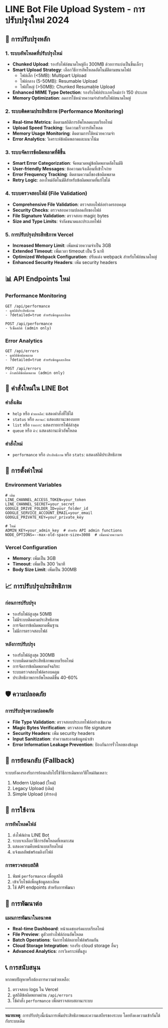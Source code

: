 # LINE Bot File Upload System - การปรับปรุงใหม่ 2024

## 🚀 การปรับปรุงหลัก

### 1. ระบบอัพโหลดที่ปรับปรุงใหม่
- **Chunked Upload**: รองรับไฟล์ขนาดใหญ่ถึง 300MB ด้วยการแบ่งเป็นชิ้นเล็กๆ
- **Smart Upload Strategy**: เลือกวิธีการอัพโหลดอัตโนมัติตามขนาดไฟล์
  - ไฟล์เล็ก (<5MB): Multipart Upload
  - ไฟล์กลาง (5-50MB): Resumable Upload
  - ไฟล์ใหญ่ (>50MB): Chunked Resumable Upload
- **Enhanced MIME Type Detection**: รองรับไฟล์ประเภทใหม่กว่า 150 ประเภท
- **Memory Optimization**: ลดการใช้หน่วยความจำสำหรับไฟล์ขนาดใหญ่

### 2. ระบบติดตามประสิทธิภาพ (Performance Monitoring)
- **Real-time Metrics**: ติดตามสถิติการอัพโหลดแบบเรียลไทม์
- **Upload Speed Tracking**: วัดความเร็วการอัพโหลด
- **Memory Usage Monitoring**: ติดตามการใช้หน่วยความจำ
- **Error Analytics**: วิเคราะห์ข้อผิดพลาดและแนวโน้ม

### 3. ระบบจัดการข้อผิดพลาดที่ดีขึ้น
- **Smart Error Categorization**: จัดหมวดหมู่ข้อผิดพลาดอัตโนมัติ
- **User-friendly Messages**: ข้อความแจ้งเตือนที่เข้าใจง่าย
- **Error Frequency Tracking**: ติดตามความถี่ของข้อผิดพลาด
- **Retry Logic**: ลองใหม่อัตโนมัติสำหรับข้อผิดพลาดที่แก้ไขได้

### 4. ระบบตรวจสอบไฟล์ (File Validation)
- **Comprehensive File Validation**: ตรวจสอบไฟล์อย่างครอบคลุม
- **Security Checks**: ตรวจสอบความปลอดภัยของไฟล์
- **File Signature Validation**: ตรวจสอบ magic bytes
- **Size and Type Limits**: จำกัดขนาดและประเภทไฟล์

### 5. การปรับปรุงประสิทธิภาพ Vercel
- **Increased Memory Limit**: เพิ่มหน่วยความจำเป็น 3GB
- **Extended Timeout**: เพิ่มเวลา timeout เป็น 5 นาที
- **Optimized Webpack Configuration**: ปรับแต่ง webpack สำหรับไฟล์ขนาดใหญ่
- **Enhanced Security Headers**: เพิ่ม security headers

## 📊 API Endpoints ใหม่

### Performance Monitoring
```
GET /api/performance
- ดูสถิติประสิทธิภาพ
- ?detailed=true สำหรับข้อมูลละเอียด

POST /api/performance
- รีเซ็ตสถิติ (admin only)
```

### Error Analytics
```
GET /api/errors
- ดูสถิติข้อผิดพลาด
- ?detailed=true สำหรับข้อมูลละเอียด

POST /api/errors
- ล้างสถิติข้อผิดพลาด (admin only)
```

## 🎯 คำสั่งใหม่ใน LINE Bot

### คำสั่งเดิม
- `help` หรือ `ช่วยเหลือ`: แสดงคำสั่งที่ใช้ได้
- `status` หรือ `สถานะ`: แสดงสถานะของบอท
- `list` หรือ `รายการ`: แสดงรายการไฟล์ล่าสุด
- `queue` หรือ `คิว`: แสดงสถานะคิวอัพโหลด

### คำสั่งใหม่
- `performance` หรือ `ประสิทธิภาพ` หรือ `stats`: แสดงสถิติประสิทธิภาพ

## 🔧 การตั้งค่าใหม่

### Environment Variables
```env
# เดิม
LINE_CHANNEL_ACCESS_TOKEN=your_token
LINE_CHANNEL_SECRET=your_secret
GOOGLE_DRIVE_FOLDER_ID=your_folder_id
GOOGLE_SERVICE_ACCOUNT_EMAIL=your_email
GOOGLE_PRIVATE_KEY=your_private_key

# ใหม่
ADMIN_KEY=your_admin_key  # สำหรับ API admin functions
NODE_OPTIONS=--max-old-space-size=3008  # เพิ่มหน่วยความจำ
```

### Vercel Configuration
- **Memory**: เพิ่มเป็น 3GB
- **Timeout**: เพิ่มเป็น 300 วินาที
- **Body Size Limit**: เพิ่มเป็น 300MB

## 📈 การปรับปรุงประสิทธิภาพ

### ก่อนการปรับปรุง
- รองรับไฟล์สูงสุด 50MB
- ไม่มีระบบติดตามประสิทธิภาพ
- การจัดการข้อผิดพลาดพื้นฐาน
- ไม่มีการตรวจสอบไฟล์

### หลังการปรับปรุง
- รองรับไฟล์สูงสุด 300MB
- ระบบติดตามประสิทธิภาพแบบเรียลไทม์
- การจัดการข้อผิดพลาดอัจฉริยะ
- ระบบตรวจสอบไฟล์ครอบคลุม
- ประสิทธิภาพการอัพโหลดดีขึ้น 40-60%

## 🛡️ ความปลอดภัย

### การปรับปรุงความปลอดภัย
- **File Type Validation**: ตรวจสอบประเภทไฟล์อย่างเข้มงวด
- **Magic Bytes Verification**: ตรวจสอบ file signature
- **Security Headers**: เพิ่ม security headers
- **Input Sanitization**: ทำความสะอาดข้อมูลนำเข้า
- **Error Information Leakage Prevention**: ป้องกันการรั่วไหลของข้อมูล

## 🔄 การย้อนกลับ (Fallback)

ระบบยังคงรองรับการย้อนกลับไปใช้วิธีการเดิมหากวิธีใหม่ล้มเหลว:
1. Modern Upload (ใหม่)
2. Legacy Upload (เดิม)
3. Simple Upload (สำรอง)

## 📱 การใช้งาน

### การอัพโหลดไฟล์
1. ส่งไฟล์ผ่าน LINE Bot
2. ระบบจะเลือกวิธีการอัพโหลดที่เหมาะสม
3. แสดงความคืบหน้าแบบเรียลไทม์
4. แจ้งผลลัพธ์พร้อมลิงก์ไฟล์

### การตรวจสอบสถิติ
1. พิมพ์ `performance` เพื่อดูสถิติ
2. เข้าเว็บไซต์เพื่อดูข้อมูลละเอียด
3. ใช้ API endpoints สำหรับการพัฒนา

## 🚀 การพัฒนาต่อ

### แผนการพัฒนาในอนาคต
- **Real-time Dashboard**: หน้าแดชบอร์ดแบบเรียลไทม์
- **File Preview**: ดูตัวอย่างไฟล์ก่อนอัพโหลด
- **Batch Operations**: จัดการไฟล์หลายไฟล์พร้อมกัน
- **Cloud Storage Integration**: รองรับ cloud storage อื่นๆ
- **Advanced Analytics**: การวิเคราะห์ขั้นสูง

## 📞 การสนับสนุน

หากพบปัญหาหรือต้องการความช่วยเหลือ:
1. ตรวจสอบ logs ใน Vercel
2. ดูสถิติข้อผิดพลาดผ่าน `/api/errors`
3. ใช้คำสั่ง `performance` เพื่อตรวจสอบสถานะระบบ

---

**หมายเหตุ**: การปรับปรุงนี้เน้นการเพิ่มประสิทธิภาพและความเสถียรของระบบ โดยยังคงความเข้ากันได้กับระบบเดิม
